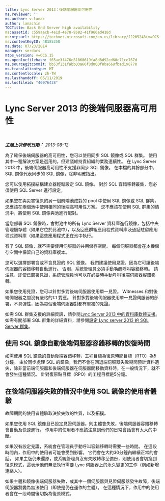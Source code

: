 ```yaml
---
title: Lync Server 2013：後端伺服器高可用性
ms.reviewer: ''
ms.author: v-lanac
author: lanachin
TOCTitle: Back End Server high availability
ms:assetid: c559aacb-4e1d-4e78-9582-41f966ad418d
ms:mtpsurl: https://technet.microsoft.com/en-us/library/JJ205248(v=OCS.15)
ms:contentKeyID: 48185358
ms.date: 07/23/2014
manager: serdars
mtps_version: v=OCS.15
ms.openlocfilehash: f65ae3f476e81868619fa8d8d92ed60c71ce767d
ms.sourcegitcommit: bb53f131fabb03a66f0d000f8ba668fbad190778
ms.translationtype: MT
ms.contentlocale: zh-TW
ms.lasthandoff: 05/11/2019
ms.locfileid: "40976438"
---
```

<div data-xmlns="http://www.w3.org/1999/xhtml">

<div class="topic" data-xmlns="http://www.w3.org/1999/xhtml" data-msxsl="urn:schemas-microsoft-com:xslt" data-cs="http://msdn.microsoft.com/en-us/">

<div data-asp="http://msdn2.microsoft.com/asp">

# <a name="back-end-server-high-availability-in-lync-server-2013"></a>Lync Server 2013 的後端伺服器高可用性

</div>

<div id="mainSection">

<div id="mainBody">

<span> </span>

_**主題上次修改日期：** 2013-08-12_

為了確保後端伺服器的高可用性，您可以使用同步 SQL 鏡像或 SQL 群集。 使用其中一種解決方案是選用的，但建議維持貴組織的業務連續性。 在 Lync Server 2013 中，後端伺服器高可用性不支援非同步 SQL 鏡像。 在本檔的其餘部分中，SQL 鏡像代表同步的 SQL 鏡像，除非明確指出。

您可以使用拓撲結構建立器輕鬆設定 SQL 鏡像。 對於 SQL 容錯移轉叢集，您必須使用 SQL Server 進行設定。

如果您在與災害復原的另一個前端池成對的 pool 中使用 SQL 鏡像或 SQL 群集，您應該在兩個池中使用相同的後端高可用性方案。 您不應該在使用 SQL 群集的情況中，將使用 SQL 鏡像與池進行配對。

當您部署 SQL 鏡像時，會對池中的所有 Lync Server 資料庫進行鏡像，包括中央管理儲存體（如果它位於此池中），以及回應群組應用程式資料庫及通話駐留應用程式資料庫（如果這些應用程式正在池中執行。

有了 SQL 鏡像，就不需要使用伺服器的共用儲存空間。 每個伺服器都會在本機儲存空間中保留自己的資料庫複本。

您可以選擇部署含或不含見證的 SQL 鏡像。 我們建議使用見證，因為它可讓後端伺服器的容錯移轉自動進行。 否則，系統管理員必須手動喚醒呼叫容錯移轉。 請注意，即使已部署見證，系統管理員也可以在必要時手動呼叫後端伺服器容錯移轉。

如果您使用見證，您可以針對多對後端伺服器使用單一見證。 Witnesses 和對後端伺服器之間沒有嚴格的1:1 對應。 針對多對後端伺服器使用單一見證伺服器的部署，不具彈性，因為每個後端伺服器對都有單獨的見證。

如需 SQL 群集支援的詳細資訊，請參閱[Lync Server 2013 中的資料庫軟體支援](lync-server-2013-database-software-support.md)。 如需有關部署 SQL 群集的詳細資料，請參閱[設定 Lync server 2013 的 SQL Server 群集](lync-server-2013-configure-sql-server-clustering.md)。

<div>

## <a name="recovery-time-for-automatic-back-end-server-failover-with-sql-mirroring"></a>使用 SQL 鏡像自動後端伺服器容錯移轉的恢復時間

如需使用 SQL 鏡像的自動後端容錯移轉，工程目標為復原時間目標（RTO）為5分鐘。 由於同步處理 SQL 的鏡像，我們不會在回退端伺服器失敗期間預計資料遺失，除非當前端伺服器和後端伺服器在伺服器間移動資料時，在一般情況下，就不會發生這種情況。 針對復原點目標（RPO）的工程目標是5分鐘。

</div>

<div>

## <a name="user-experience-during-back-end-server-failure-with-sql-mirroring"></a>在後端伺服器失敗的情況中使用 SQL 鏡像的使用者體驗

故障期間的使用者體驗取決於失敗的性質，以及拓撲。

如果您使用 SQL 鏡像且已設定見證伺服器，則主體會失敗，後端伺服器容錯移轉會自動及快速進行。 作用中的使用者不應該注意到他們的日常會話會有太大的中斷。

如果沒有設定見證，系統會在管理員手動呼叫容錯移轉時需要一些時間。 在這段時間內，作用中的使用者可能會受到影響。 它們會在大約30分鐘內繼續正常的會話。 如果主版仍未還原，或系統管理員沒有失敗轉移至備份，則使用者會切換到復原模式，這表示他們無法執行需要 Lync 伺服器上的永久變更的工作（例如新增連絡人）。

如果主體和鏡像後端伺服器失敗，或其中一個伺服器與見證伺服器發生故障，後端伺服器將變為無法使用（即使是仍在運作的主體）。 在這種情況下，作用中的使用者會在一段時間後切換為復原模式。

</div>

</div>

<span> </span>

</div>

</div>

</div>

